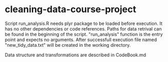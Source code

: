 cleaning-data-course-project
============================

Script run_analysis.R needs plyr package to be loaded before execution. It has no other dependencies or code references.
Paths for data retrival can be found in the beginning of the script. "run_analysis" function is the entry point and expects no arguments.
After successfull execution file named "new_tidy_data.txt" will be created in the working directory.

Data structure and transformations are described in CodeBook.md
